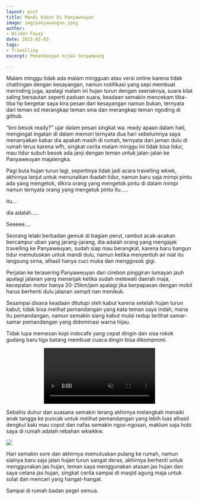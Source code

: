 ```yaml
---
layout: post
title: Mandi Kabut Di Panyaweuyan
image: img/panyawangan.jpeg
author:
- Wildan Fauzy
date: 2021-02-03
tags:
- Travelling
excerpt: Pemandangan hijau terpampang

---
```

Malam minggu tidak ada malam mingguan atau versi online karena tidak chattingan dengan kesayangan, namun notifikasi yang sepi membuat merinding juga, apalagi malam ini hujan turun dengan seenaknya, suara kilat saling bersautan seperti paduan suara, keadaan semakin mencekam tiba-tiba hp bergetar saya kira pesan dari kesayangan namun bukan, ternyata dari teman sd merangkap teman sma dan merangkap teman ngoding di github.

“bro besok ready?” ujar dalam pesan singkat wa. ready apaan dalam hati, mengingat ingatan di dalam memori ternyata dua hari sebelumnya saya menanyakan kabar dia apakah masih di rumah, ternyata dari jaman dulu di rumah terus karena wfh, singkat cerita malam minggu ini tidak bisa tidur, mau tidur subuh besok ada janji dengan teman untuk jalan-jalan ke Panyaweuyan majalengka.

Pagi buta hujan turun lagi, sepertinya tidak jadi acara travelling wkwk, akhirnya lanjut untuk menunaikan ibadah tidur, namun baru saja mimpi pintu ada yang mengetok, dikira orang yang mengetok pintu di dalam mimpi namun ternyata orang yang mengetuk pintu itu…..

itu…

dia adalah…..

Seeeee….

Seorang lelaki berbadan gemuk di bagian perut, rambut acak-acakan bercampur uban yang jarang-jarang, dia adalah orang yang mengajak travelling ke Panyaweuyan, sudah siap mau berangkat, karena baru bangun tidur memutuskan untuk mandi dulu, namun ketika menyentuh air niat itu langsung sirna, alhasil hanya cuci muka dan menggosok gigi.

Perjalan ke terasering Panyaweuyan dari cirebon pinggiran lumayan jauh apalagi jalanan yang menanjak ketika sudah melewati daerah maja, kecepatan motor hanya 20-25km/jam apalagi jika berpapasan dengan mobil harus berhenti dulu jalanan sempit nan menikuk.

Sesampai disana keadaan ditutupi oleh kabut karena setelah hujan turun kabut, tidak bisa melihat pemandangan yang kata teman saya indah, mana itu pemandangan, namun semakin siang kabut mulai redup terlihat samar-samar pemandangan yang didominasi warna hijau.

Tidak lupa memesan kopi indocafe yang cepat dingin dan sisa rokok gudang baru tiga batang membuat cuaca dingin bisa dikompromi.

<center><video muted autoplay controls>
    <source src="https://aidanblog.com/img/panyawenyan.mp4" type="video/mp4">
</video></center>

Sebahis duhur dan suasana semakin terang akhirnya melangkah menaiki anak tangga ke puncak untuk melihat pemandangan yang lebih luas alhasil dengkul kaki mau copot dan nafas semakin ngos-ngosan, maklum saja hobi saya di rumah adalah rebahan wkwkkw.

![](https://aidanblog.com/img/puncak.jpg)

Hari semakin sore dan akhirnya memutuskan pulang ke rumah, namun sialnya baru saja jalan hujan turun sangat deras, akhirnya berhenti untuk menggunakan jas hujan, teman saya menggunakan atasan jas hujan dan saya celana jas hujan, singkat cerita sampai di masjid agung maja untuk solat dan mencari yang hangat-hangat.

Sampai di rumah badan pegel semua.
